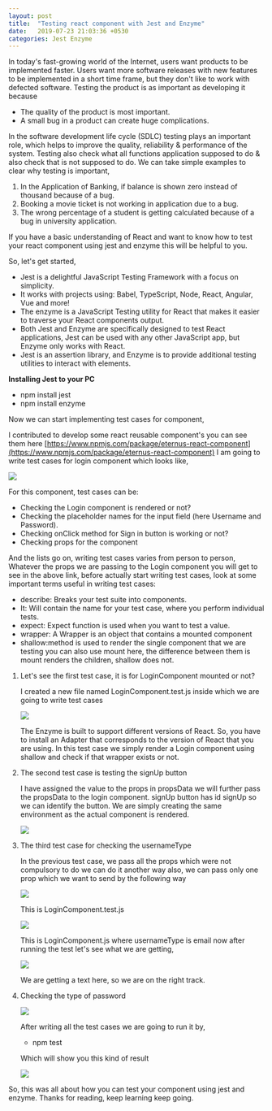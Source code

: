 ```yaml
---
layout: post
title:  "Testing react component with Jest and Enzyme"
date:   2019-07-23 21:03:36 +0530
categories: Jest Enzyme
---
```



In today&#39;s fast-growing world of the Internet, users want products to be implemented faster. Users want more software releases with new features to be implemented in a short time frame, but they don&#39;t like to work with defected software. Testing the product is as important as developing it because

-  The quality of the product is most important.
-  A small bug in a product can create huge complications.

In the software development life cycle (SDLC) testing plays an important role, which helps to improve the quality, reliability &amp; performance of the system. Testing also check what all functions application supposed to do &amp; also check that is not supposed to do. We can take simple examples to clear why testing is important,

1. In the Application of Banking, if balance is shown zero instead of thousand because of a bug.
2. Booking a movie ticket is not working in application due to a bug.
3. The wrong percentage of a student is getting calculated because of a bug in university application.

If you have a basic understanding of React and want to know how to test your react component using jest and enzyme this will be helpful to you.

So, let&#39;s get started,

-  Jest is a delightful JavaScript Testing Framework with a focus on simplicity.
- It works with projects using: Babel, TypeScript, Node, React, Angular, Vue and more!
- The enzyme is a JavaScript Testing utility for React that makes it easier to traverse your React components output.
- Both Jest and Enzyme are specifically designed to test React applications, Jest can be used with any other JavaScript app, but Enzyme only works with React.
- Jest is an assertion library, and Enzyme is to provide additional testing utilities to interact with elements.

**Installing Jest to your PC**

- npm install jest
- npm install enzyme

Now we can start implementing test cases for component,

I contributed to develop some react reusable component&#39;s you can see them here [https://www.npmjs.com/package/eternus-react-component](https://www.npmjs.com/package/eternus-react-component) I am going to write test cases for login component which looks like,


 ![](/jest-enzyme.github.io/assets/LoginComponent.PNG)

For this component, test cases can be:

- Checking the Login component is rendered or not?
- Checking the placeholder names for the input field (here Username and Password).
- Checking onClick method for Sign in button is working or not?
- Checking props for the component

And the lists go on, writing test cases varies from person to person, Whatever the props we are passing to the Login component you will get to see in the above link, before actually start writing test cases, look at some important terms  useful in writing test cases:

- describe: Breaks your test suite into components.
-  It: Will contain the name for your test case, where you perform individual tests.
- expect: Expect function is used when you want to test a value.
- wrapper: A Wrapper is an object that contains a mounted component
- shallow:method is used to render the single component that we are testing you can also use mount here, the difference between them is mount renders the children, shallow does not.

1. Let&#39;s see the first test case, it is for LoginComponent mounted or not?

    I created a new file named LoginComponent.test.js inside which we are going to write test     cases

    ![](/jest-enzyme.github.io/assets/1.png)

    The Enzyme is built to support different versions of React. So, you have to install an Adapter that corresponds to the version of React that you are using. In this test case we simply render a Login component using shallow and check if that wrapper exists or not.
2. The second test case is testing the signUp button

    I have assigned the value to the props in propsData we will further pass the propsData to the login component. signUp button has id signUp so we can identify the button. We are simply creating the same environment as the actual component is rendered.

    ![](/jest-enzyme.github.io/assets/2.PNG)

3. The third test case for checking the usernameType

    In the previous test case, we pass all the props which were not compulsory to do we can do it another way also, we can pass only one prop which we want to send by the following way

    ![](/jest-enzyme.github.io/assets/3.PNG)

    This is LoginComponent.test.js

    ![](/jest-enzyme.github.io/assets/4.PNG)

    This is LoginComponent.js where usernameType is email now after running the test let&#39;s see what we are getting,

    ![](/jest-enzyme.github.io/assets/5.PNG)

    We are getting a text here, so we are on the right track.


4. Checking the type of password

    ![](/jest-enzyme.github.io/assets/6.PNG)

    After writing all the test cases we are going to run it by,

    -  npm test

    Which will show you this kind of result

    ![](/jest-enzyme.github.io/assets/7.PNG)


So, this was all about how you can test your component using jest and enzyme. Thanks for reading, keep learning keep going.
